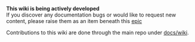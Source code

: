 **This wiki is being actively developed**  
If you discover any documentation bugs or would like to request new content, please raise them as an item beneath this [epic](https://dev.azure.com/unifiedactiontracker/Solution%20Engineering/_workitems/edit/67475)

Contributions to this wiki are done through the main repo under [docs/wiki](https://github.com/Azure/ALZ-Bicep/tree/main/docs/wiki).